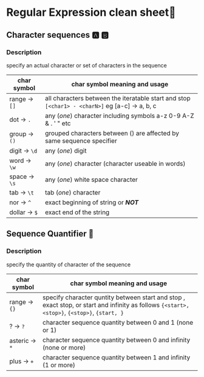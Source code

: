 # Regular Expression clean sheet🔎

## Character sequences   🅰️ 🅱️

### Description 
specify an actual character or set of characters in the sequence

char symbol     |     char symbol meaning and usage
----------------|---------------------------------------------
range -> `[]`   | all  characters between the iteratable start and stop  `[<char1> - <charN>]` eg [a-c] -> a, b, c
dot -> `.`      | any (*one*) character including symbols a-z 0-9 A-Z & . ' " etc
group -> `()`   | grouped characters between () are affected by same sequence specifier
digit -> `\d`   | any (*one*) digit
word -> `\w`    | any (*one*) character (character useable in words)
space -> `\s`   | any (*one*) white space character
tab -> `\t`     | tab (*one*) character
nor -> `^`      | exact beginning of string or ***NOT***
dollar -> `$`   | exact end of the string


## Sequence Quantifier   🧮

### Description 
specify the quantity of character of the sequence

char symbol                  |     char symbol meaning and usage
-----------------------------|-----------------------------------------
range -> `{}`                | specify character quntity between start and stop , exact stop, or start and infinity as follows `{<start>, <stop>}`, `{<stop>}`, `{start, }` 
? ->  `?`                    | character sequence quantity between 0 and 1 (none or 1)
asteric -> `*`               | character sequence quantity between 0 and infinity (none or more)
plus -> `+`                  | character sequence quantity between 1 and infinity (1 or more)

